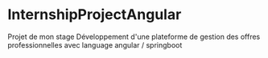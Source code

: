 # InternshipProjectAngular
Projet de mon stage Développement d'une plateforme de gestion des offres professionnelles avec language angular / springboot
